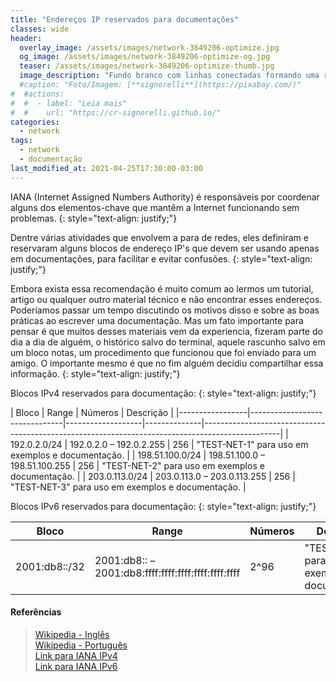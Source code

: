 ```yaml
---
title: "Endereços IP reservados para documentações"
classes: wide
header:
  overlay_image: /assets/images/network-3849206-optimize.jpg
  og_image: /assets/images/network-3849206-optimize-og.jpg
  teaser: /assets/images/network-3849206-optimize-thumb.jpg
  image_description: "Fundo branco com linhas conectadas formando uma rede"
  #caption: "Foto/Imagem: [**signorelli**](https://pixabay.com/)"
#  #actions:
#  #  - label: "Leia mais"
#  #    url: "https://cr-signorelli.github.io/"
categories:
  - network
tags:
  - network
  - documentação
last_modified_at: 2021-04-25T17:30:00-03:00
---
```


IANA (Internet Assigned Numbers Authority) é responsáveis ​​por coordenar alguns dos elementos-chave que mantêm a Internet funcionando sem problemas.
{: style="text-align: justify;"}

Dentre várias atividades que envolvem a para de redes, eles definiram e reservaram alguns blocos de endereço IP's que devem ser usando apenas em documentações, para facilitar e evitar confusões.
{: style="text-align: justify;"}

Embora exista essa recomendação é muito comum ao lermos um tutorial, artigo ou qualquer outro material técnico e não encontrar esses endereços. Poderíamos passar um tempo discutindo os motivos disso e sobre as boas práticas ao escrever uma documentação. Mas um fato importante para pensar é que muitos desses materiais vem da experiencia, fizeram parte do dia a dia de alguém, o histórico salvo do terminal, aquele rascunho salvo em um bloco notas, um procedimento que funcionou que foi enviado para um amigo. O importante mesmo é que no fim alguém decidiu compartilhar essa informação.
{: style="text-align: justify;"}

Blocos IPv4 reservados para documentação:
{: style="text-align: justify;"}

| Bloco           | Range                         | Números           | Descrição                                                                                     |
|-----------------|-------------------------------|-------------------|--------------|-------------------------------------------------------------------------------------------------|
| 192.0.2.0/24    | 192.0.2.0 – 192.0.2.255       | 256               | "TEST-NET-1" para uso em exemplos e documentação. |
| 198.51.100.0/24 | 198.51.100.0 – 198.51.100.255 | 256               | "TEST-NET-2" para uso em exemplos e documentação. |
| 203.0.113.0/24  | 203.0.113.0 – 203.0.113.255   | 256               | "TEST-NET-3" para uso em exemplos e documentação. |

Blocos IPv6 reservados para documentação:
{: style="text-align: justify;"}

| Bloco           | Range                                               | Números            | Descrição                                             |
|-----------------|-----------------------------------------------------|-------------------|---------------------------------------------------------|
| 2001:db8::/32   | 2001:db8:: – 2001:db8:ffff:ffff:ffff:ffff:ffff:ffff | 2^96              | "TEST-NET" para uso em exemplos e documentação. |

#### Referências

> [Wikipedia - Inglês](https://en.wikipedia.org/wiki/Reserved_IP_addresses)  
> [Wikipedia - Português](https://pt.wikipedia.org/wiki/Endere%C3%A7o_IP)  
> [Link para IANA IPv4](https://www.iana.org/assignments/iana-ipv4-special-registry/iana-ipv4-special-registry.xhtml)  
> [Link para IANA IPv6](https://www.iana.org/assignments/iana-ipv6-special-registry/iana-ipv6-special-registry.xhtml)  
